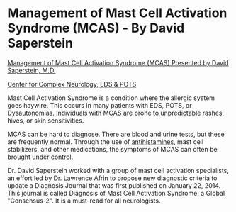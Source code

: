 [//]: # (source: https://www.youtube.com/watch?v=fvTIO-RTr9Y)
[//]: # (tags: videos)

# Management of Mast Cell Activation Syndrome (MCAS) - By David Saperstein

[Management of Mast Cell Activation Syndrome (MCAS) Presented by David Saperstein, M.D.](https://www.youtube.com/watch?v=fvTIO-RTr9Y)

[Center for Complex Neurology, EDS & POTS](https://www.youtube.com/@centerforcomplexneurology)

Mast Cell Activation Syndrome is a condition where the allergic system goes haywire. This occurs in many patients with EDS, POTS, or Dysautonomias. Individuals with MCAS are prone to unpredictable rashes, hives, or skin sensitivities.

MCAS can be hard to diagnose. There are blood and urine tests, but these are frequently normal. Through the use of [antihistamines](../antihistamines/), mast cell stabilizers, and other medications, the symptoms of MCAS can often be brought under control.

Dr. David Saperstein worked with a group of mast cell activation specialists, an effort led by Dr. Lawrence Afrin to propose new diagnostic criteria to update a Diagnosis Journal that was first published on January 22, 2014. This journal is called Diagnosis of Mast Cell Activation Syndrome: a Global "Consensus-2". It is a must-read for all neurologists.
